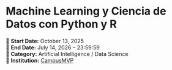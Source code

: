# Machine Learning y Ciencia de Datos con Python y R

📅 **Start Date:** October 13, 2025  
🏁 **End Date:** July 14, 2026 – 23:59:59  
📂 **Category:** Artificial Intelligence / Data Science  
🏫 **Institution:** [CampusMVP](https://www.campusmvp.es/catalogo/Product-Machine-Learning-y-Ciencia-de-Datos_250.aspx)